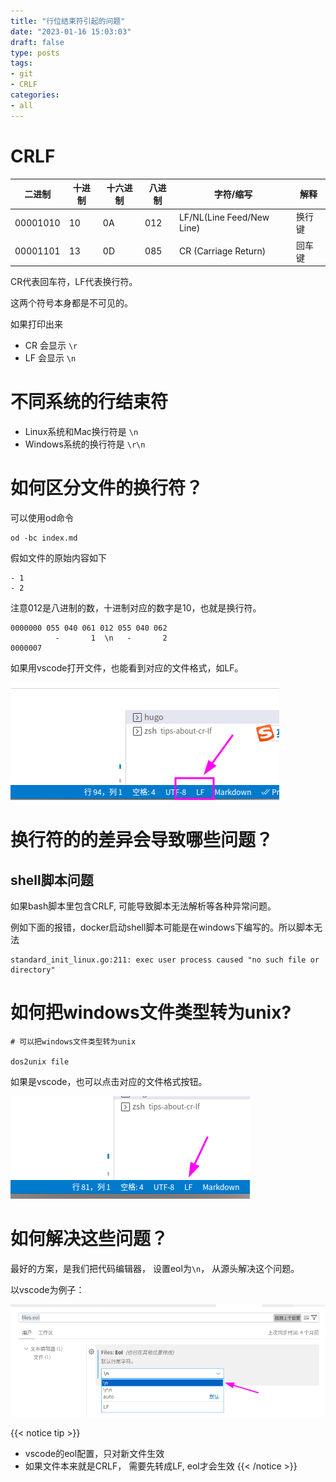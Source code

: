 ```yaml
---
title: "行位结束符引起的问题"
date: "2023-01-16 15:03:03"
draft: false
type: posts
tags:
- git
- CRLF
categories:
- all
---
```


# CRLF

二进制	| 十进制 | 十六进制	| 八进制 | 字符/缩写 | 解释
--- | --- | --- | --- | --- | ---
00001010 | 10 | 0A	| 012 |  LF/NL(Line Feed/New Line)	| 换行键
00001101 | 13 | 0D	| 085 | CR (Carriage Return)	| 回车键

CR代表回车符，LF代表换行符。

这两个符号本身都是不可见的。

如果打印出来
- CR 会显示 `\r`
- LF 会显示 `\n`

# 不同系统的行结束符

- Linux系统和Mac换行符是 `\n`
- Windows系统的换行符是 `\r\n`


# 如何区分文件的换行符？

可以使用od命令

```
od -bc index.md
```

假如文件的原始内容如下

```
- 1
- 2
```

注意012是八进制的数，十进制对应的数字是10，也就是换行符。

```
0000000 055 040 061 012 055 040 062
          -       1  \n   -       2
0000007
```

如果用vscode打开文件，也能看到对应的文件格式，如LF。

![](2023-01-16-15-56-34.png)


# 换行符的的差异会导致哪些问题？

## shell脚本问题

如果bash脚本里包含CRLF,  可能导致脚本无法解析等各种异常问题。

例如下面的报错，docker启动shell脚本可能是在windows下编写的。所以脚本无法

```
standard_init_linux.go:211: exec user process caused "no such file or directory"
```

# 如何把windows文件类型转为unix?

```
# 可以把windows文件类型转为unix

dos2unix file
```

如果是vscode，也可以点击对应的文件格式按钮。

![](2023-01-16-15-59-22.png)

# 如何解决这些问题？

最好的方案，是我们把代码编辑器， 设置eol为`\n`， 从源头解决这个问题。

以vscode为例子：

![](2023-01-16-15-38-10.png)

{{< notice tip >}}
- vscode的eol配置，只对新文件生效
- 如果文件本来就是CRLF， 需要先转成LF, eol才会生效
{{< /notice >}}